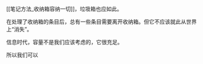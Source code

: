 [[笔记方法_收纳箱容纳一切]]，垃圾箱也应如此。

在处理了收纳箱的条目后，总有一些条目需要离开收纳箱。但它不应该就此从世界上“消失”。

信息时代，容量不是我们应该考虑的，它很充足。

所以我们可以
